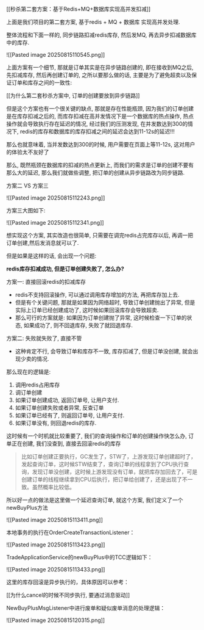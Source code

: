 [[秒杀第二套方案：基于Redis+MQ+数据库实现高并发扣减]]

上面是我们项目的第二套方案, 基于redis + MQ + 数据库 实现高并发处理.

整体流程和下面一样的, 同步链路扣减redis库存, 然后发MQ, 再去异步扣减数据库中的库存.

![[Pasted image 20250815110545.png]]

上面方案有一个细节, 那就是订单其实是在异步链路创建的, 即在接收到MQ之后, 先扣减库存, 然后再创建订单的, 之所以要那么做的话, 主要是为了避免超卖以及保证订单和库存之间的一致性:

[[为什么第二套秒杀方案中, 订单的创建要放到异步链路]]

但是这个方案也有一个很关键的缺点, 那就是存在性能瓶颈, 因为我们的订单创建是在库存扣减之后的, 而库存扣减在高并发情况下是一个数据库的热点操作, 热点操作就会导致执行存在延迟的情况, 经过我们的压测发现, 在并发数达到300的情况下, redis的库存和数据库的库存扣减之间的延迟会达到11-12s的延迟!!!

那么也就意味着, 当并发数达到300的时候, 用户需要在页面上等11-12s, 这对用户的体验太不友好了

那么, 既然瓶颈在数据库的扣减的热点更新上, 而我们的需求是订单的创建不要有那么大的延迟, 那么我们就做些调整, 把订单的创建从异步链路改为同步链路.

方案二 VS 方案三

![[Pasted image 20250815112243.png]]

方案三大图如下:

![[Pasted image 20250815112341.png]]

想实现这个方案, 其实改造也很简单, 只需要在调完redis占完库存以后, 再调一把订单创建,然后发消息就可以了.

但是如果是这样的话, 会出现一个问题:

**redis库存扣减成功, 但是订单创建失败了, 怎么办?**

方案一: 直接回滚redis的扣减库存
- redis不支持回滚操作, 可以通过调用库存增加的方法, 再把库存加上去.
- 但是有个关键问题, 那就是如果因为网络超时, 导致订单创建抛出了异常, 但是实际上订单已经创建成功了, 这时候如果回滚库存会导致超卖.
- 那么可行的方案就是: 如果因为订单创建抛了异常, 这时候检查一下订单的状态, 如果成功了, 则不回退库存, 失败了就回退库存.

方案二: 失败就失败了, 直接不管
- 这种肯定不行, 会导致订单和库存不一致, 库存扣减了, 但是订单没创建, 就会出现少卖的情况.

那么现在的逻辑是:

1. 调用redis占用库存
2. 调订单创建
3. 如果订单创建成功, 返回订单号, 让用户支付.
4. 如果订单创建失败或者异常, 反查订单
5. 如果订单已经有了, 则返回订单号, 让用户支付.
6. 如果订单没有, 则回退redis的库存.


这时候有一个时机就比较重要了, 我们的查询操作和订单的创建操作快怎么办, 订单正在创建, 我们没查到, 直接去回滚redis的库存

> 比如订单创建正要执行，GC发生了，STW了，上游发现订单创建超时了，发起查询订单，这时候STW结束了，查询订单的线程拿到了CPU执行查询，发现订单没创建，这时候上游发现没有订单，就把库存加回去了，可是创建订单的线程继续拿到CPU后执行，把订单给创建了，还是出现了不一致。虽然概率比较低。

所以好一点的做法是这里做一个延迟查询订单, 就这个方案, 我们定义了一个newBuyPlus方法

![[Pasted image 20250815113411.png]]

本地事务的执行在OrderCreateTransactionListener：

![[Pasted image 20250815113423.png]]

TradeApplicationService的newBuyPlus中的TCC逻辑如下：

![[Pasted image 20250815113433.png]]

这里的库存回滚是异步执行的，具体原因可以参考：

[[为什么cancel的时候不同步执行, 要通过消息驱动]]

NewBuyPlusMsgListener中进行废单和疑似废单消息的处理逻辑：

![[Pasted image 20250815120315.png]]